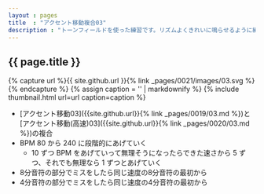 ```yaml
---
layout : pages
title  : "アクセント移動複合03"
description : "トーンフィールドを使った練習です。リズムよくきれいに鳴らせるように練習しましょう。途中で8分音符になります。"
---
```


## {{ page.title }}

{% capture url %}{{ site.github.url }}{% link _pages/0021/images/03.svg %}{% endcapture %}
{% assign caption = '' | markdownify %}
{% include thumbnail.html url=url caption=caption %}

* [アクセント移動03]({{site.github.url}}{% link _pages/0019/03.md %})と[アクセント移動(高速)03]({{site.github.url}}{% link _pages/0020/03.md %})の複合
* BPM 80 から 240 に段階的にあげていく
  * 10 ずつ BPM をあげていって無理そうになったらできた速さから 5 ずつ、それでも無理なら 1 ずつとあげていく
* 8分音符の部分でミスをしたら同じ速度の8分音符の最初から
* 4分音符の部分でミスをしたら同じ速度の4分音符の最初から
